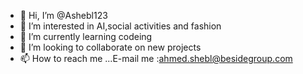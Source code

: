 - 👋 Hi, I’m @Ashebl123
- 👀 I’m interested in AI,social activities and fashion 
- 🌱 I’m currently learning codeing 
- 💞️ I’m looking to collaborate on new projects 
- 📫 How to reach me ...E-mail me :ahmed.shebl@besidegroup.com 

<!---
Ashebl123/Ashebl123 is a ✨ special ✨ repository because its `README.md` (this file) appears on your GitHub profile.
You can click the Preview link to take a look at your changes.
--->
